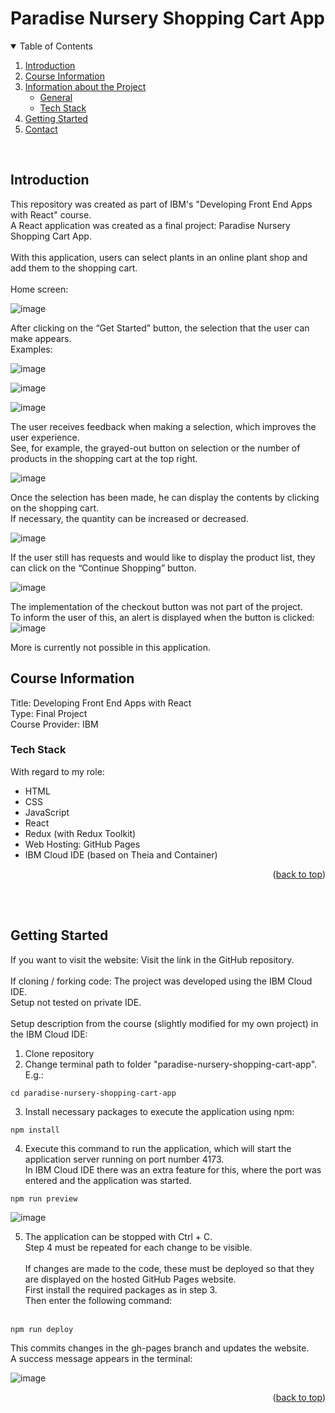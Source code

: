 <!-- Improved compatibility of back to top link: See: https://github.com/othneildrew/Best-README-Template/pull/73 -->

<a id="readme-top"></a>

# Paradise Nursery Shopping Cart App

<!-- TABLE OF CONTENTS -->
<details open>
  <summary>Table of Contents</summary>
  <ol>
    <li><a href="#introduction">Introduction</a></li>
    <li><a href="#course-information">Course Information</a></li>
    <li>
      <a href="#information-about-the-project">Information about the Project</a>
      <ul>
        <li><a href="#general">General</a></li>
        <li><a href="#tech-stack">Tech Stack</a></li>
      </ul>
    </li>
    <li><a href="#getting-started">Getting Started</a></li>
    <li><a href="#contact">Contact</a></li>
  </ol>
</details>
<br>

## Introduction

This repository was created as part of IBM's "Developing Front End Apps with React" course.<br>
A React application was created as a final project: Paradise Nursery Shopping Cart App.<br>
<br>
With this application, users can select plants in an online plant shop and add them to the shopping cart.<br>
<br>
Home screen:<br>

![image](https://github.com/user-attachments/assets/4d5a768b-6c68-46f1-9875-8daea89773bd)

After clicking on the “Get Started” button, the selection that the user can make appears.<br>
Examples:<br>

![image](https://github.com/user-attachments/assets/7a78f93a-ec02-46f4-aec8-2f6040c35223)

![image](https://github.com/user-attachments/assets/f9a8bd57-291c-4200-8010-63bf7c4b63c9)

![image](https://github.com/user-attachments/assets/276093d8-41e2-490c-9cb9-a3bbafab7ca9)

The user receives feedback when making a selection, which improves the user experience.<br>
See, for example, the grayed-out button on selection or the number of products in the shopping cart at the top right.

![image](https://github.com/user-attachments/assets/8f2b9629-1b89-447e-a95f-0c0f57520caf)

Once the selection has been made, he can display the contents by clicking on the shopping cart.<br>
If necessary, the quantity can be increased or decreased.<br>

![image](https://github.com/user-attachments/assets/0d5067e2-044f-47a7-b423-3b03c9106ce9)

If the user still has requests and would like to display the product list, they can click on the “Continue Shopping” button.<br>

![image](https://github.com/user-attachments/assets/3acdfd10-b960-4679-8f73-bcb714d183d1)

The implementation of the checkout button was not part of the project.<br>
To inform the user of this, an alert is displayed when the button is clicked:<br>
![image](https://github.com/user-attachments/assets/87301988-5013-4640-95c1-980eeb931bef)

More is currently not possible in this application.

## Course Information

Title: Developing Front End Apps with React<br>
Type: Final Project<br>
Course Provider: IBM<br>

### Tech Stack

With regard to my role:

- HTML
- CSS
- JavaScript
- React
- Redux (with Redux Toolkit)
- Web Hosting: GitHub Pages
- IBM Cloud IDE (based on Theia and Container)
<p align="right">(<a href="#readme-top">back to top</a>)</p>
<br>
<br>

## Getting Started

If you want to visit the website: Visit the link in the GitHub repository.<br>
<br>
If cloning / forking code: The project was developed using the IBM Cloud IDE.<br>
Setup not tested on private IDE.<br>
<br>
Setup description from the course (slightly modified for my own project) in the IBM Cloud IDE:<br>

1. Clone repository
2. Change terminal path to folder "paradise-nursery-shopping-cart-app". E.g.:

```
cd paradise-nursery-shopping-cart-app
```

3. Install necessary packages to execute the application using npm:

```
npm install
```

4. Execute this command to run the application, which will start the application server running on port number 4173.<br>
   In IBM Cloud IDE there was an extra feature for this, where the port was entered and the application was started.<br>

```
npm run preview
```

<!-- ![image](https://github.com/user-attachments/assets/f9315a0a-66b6-46e3-baae-143535d662fc) -->

![image]()

5. The application can be stopped with Ctrl + C.<br>
   Step 4 must be repeated for each change to be visible.<br>
   <br>
   If changes are made to the code, these must be deployed so that they are displayed on the hosted GitHub Pages website.<br>
   First install the required packages as in step 3.<br>
   Then enter the following command:<br>
   <br>

```
npm run deploy
```

This commits changes in the gh-pages branch and updates the website.<br>
A success message appears in the terminal:<br>

<!-- ![image](https://github.com/user-attachments/assets/fab6b039-34c0-4832-a1bd-c20295485ffb) -->

![image]()

<p align="right">(<a href="#readme-top">back to top</a>)</p>
<br>
